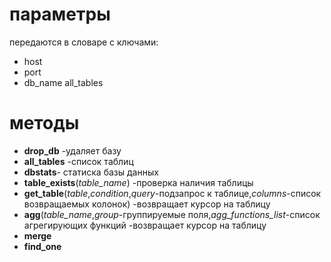 # параметры
передаются в словаре c ключами:
* host
* port
* db_name all_tables
# методы
* **drop_db** -удаляет базу
* **all_tables** -список таблиц 
* **dbstats**- статиска базы данных
* **table_exists**(*table_name*) -проверка наличия таблицы
* **get_table**(*table*,*condition*,*query*-подзапрос к таблице,*columns*-список возвращаемых колонок) -возвращает курсор на таблицу
* **agg**(*table_name*,*group*-группируемые поля,*agg_functions_list*-список агрегирующих функций -возвращает курсор на таблицу
* **merge**
* **find_one**

